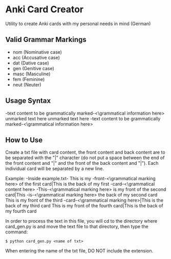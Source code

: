 # Anki Card Creator

Utility to create Anki cards with my personal needs in mind (German)

## Valid Grammar Markings
- nom (Nominative case)
- acc (Accusative case)
- dat (Dative case)
- gen (Genitive case)
- masc (Masculine)
- fem (Feminine)
- neut (Neuter)

## Usage Syntax
-text content to be grammatically marked-<\grammatical information here> unmarked text here
unmarked text here -text content to be grammatically marked-<\grammatical information here>

## How to Use
Create a txt file with card content, the front content and back content are to be separated with the "|" character (do not put a space between the end of the front content and "|" and the front of the back content and "|"). Each individual card will be separated by a new line.

Example:
    -Inside example.txt-
        This is my -front-<\grammatical marking here> of the first card|This is the back of my first -card-<\grammatical content here>
        -This-<\grammatical marking here> is my front of the second card|This -is-<\grammatical marking here> the back of my second card
        This is my front of the third -card-<\grammatical marking here>|This is the back of my third card
        This is my front of the fourth card|This is the back of my fourth card

In order to process the text in this file, you will cd to the directory where card_gen.py is and move the text file to that directory, then type the command:
```
$ python card_gen.py <name of txt>
```
When entering the name of the txt file, DO NOT include the extension.